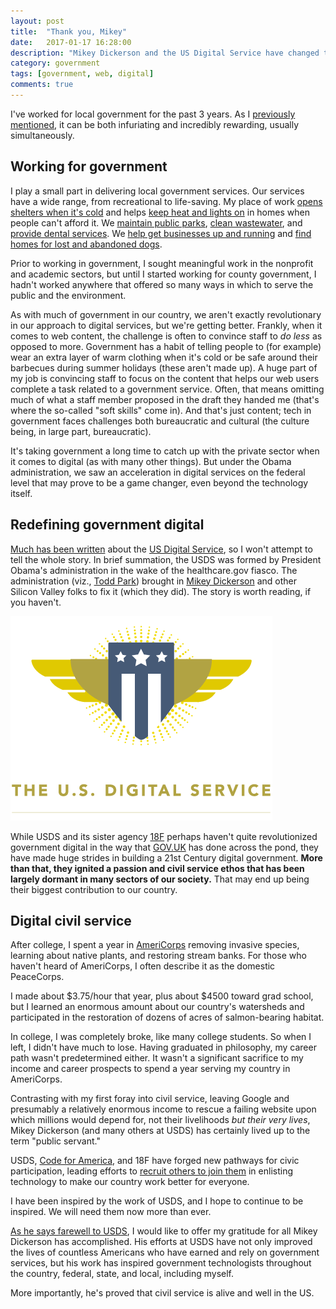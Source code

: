 ```yaml
---
layout: post
title:  "Thank you, Mikey"
date:   2017-01-17 16:28:00
description: "Mikey Dickerson and the US Digital Service have changed the way government interacts with the public."
category: government
tags: [government, web, digital]
comments: true
---
```

I've worked for local government for the past 3 years. As I [previously mentioned](../learning-what-to-learn/), it can be both infuriating and incredibly rewarding, usually simultaneously.

## Working for government

I play a small part in delivering local government services. Our services have a wide range, from recreational to life-saving.  My place of work [opens shelters when it's cold](http://www.clackamas.us/socialservices/help.html) and helps [keep heat and lights on](http://www.clackamas.us/socialservices/energy.html) in homes when people can't afford it. We [maintain public parks](http://www.clackamas.us/parks/), [clean wastewater](http://www.clackamas.us/wes/), and [provide dental services](http://www.clackamas.us/healthcenters/). We [help get businesses up and running](http://www.clackamas.us/business/assistance.html) and [find homes for lost and abandoned dogs](https://www.youtube.com/playlist?list=PLZEzoOaZqnfriP3r86RM14nT8Q0Wc8BXa). 

Prior to working in government, I sought meaningful work in the nonprofit and academic sectors, but until I started working for county government, I hadn't worked anywhere that offered so many ways in which to serve the public and the environment. 

As with much of government in our country, we aren't exactly revolutionary in our approach to digital services, but we're getting better. Frankly, when it comes to web content, the challenge is often to convince staff to _do less_ as opposed to more. Government has a habit of telling people to (for example) wear an extra layer of warm clothing when it's cold or be safe around their barbecues during summer holidays (these aren't made up). A huge part of my job is convincing staff to focus on the content that helps our web users complete a task related to a government service. Often, that means omitting much of what a staff member proposed in the draft they handed me (that's where the so-called "soft skills" come in). And that's just content; tech in government faces challenges both bureaucratic and cultural (the culture being, in large part, bureaucratic).

It's taking government a long time to catch up with the private sector when it comes to digital (as with many other things). But under the Obama administration, we saw an acceleration in digital services on the federal level that may prove to be a game changer, even beyond the technology itself.

## Redefining government digital

[Much has been written](https://www.fastcompany.com/3046756/obama-and-his-geeks) about the [US Digital Service](https://www.usds.gov/), so I won't attempt to tell the whole story. In brief summation, the USDS was formed by President Obama's administration in the wake of the healthcare.gov fiasco. The administration (viz., [Todd Park](https://www.wired.com/2014/08/healthcare-gov/)) brought in [Mikey Dickerson](http://money.cnn.com/2017/01/17/technology/us-digital-service-mikey-dickerson/) and other Silicon Valley folks to fix it (which they did). The story is worth reading, if you haven't.

![US Digital Service logo](../assets/images/usds.png)

While USDS and its sister agency [18F](https://18f.gsa.gov/) perhaps haven't quite revolutionized government digital in the way that [GOV.UK](https://www.gov.uk/) has done across the pond, they have made huge strides in building a 21st Century digital government. **More than that, they ignited a passion and civil service ethos that has been largely dormant in many sectors of our society.** That may end up being their biggest contribution to our country.

## Digital civil service

After college, I spent a year in [AmeriCorps](https://www.nationalservice.gov/programs/americorps) removing invasive species, learning about native plants, and restoring stream banks. For those who haven't heard of AmeriCorps, I often describe it as the domestic PeaceCorps. 

I made about $3.75/hour that year, plus about $4500 toward grad school, but I learned an enormous amount about our country's watersheds and participated in the restoration of dozens of acres of salmon-bearing habitat.

In college, I was completely broke, like many college students. So when I left, I didn't have much to lose. Having graduated in philosophy, my career path wasn't predetermined either. It wasn't a significant sacrifice to my income and career prospects to spend a year serving my country in AmeriCorps.

Contrasting with my first foray into civil service, leaving Google and presumably a relatively enormous income to rescue a failing website upon which millions would depend for, not their livelihoods _but their very lives_, Mikey Dickerson (and many others at USDS) has certainly lived up to the term "public servant." 

USDS, [Code for America](https://www.codeforamerica.org/), and 18F have forged new pathways for civic participation, leading efforts to [recruit others to join them](https://medium.com/the-u-s-digital-service/south-by-southwest-one-year-later-5fc6e677aead#.k1v6peyzj) in enlisting technology to make our country work better for everyone.

I have been inspired by the work of USDS, and I hope to continue to be inspired. We will need them now more than ever. 

[As he says farewell to USDS](https://medium.com/the-u-s-digital-service/youll-never-be-the-same-again-dc5b16b84ba9#.a540x9h4o), I would like to offer my gratitude for all Mikey Dickerson has accomplished. His efforts at USDS have not only improved the lives of countless Americans who have earned and rely on government services, but his work has inspired government technologists throughout the country, federal, state, and local, including myself.

More importantly, he's proved that civil service is alive and well in the US.

